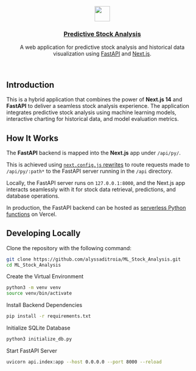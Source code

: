 <p align="center">
  <a href="https://github.com/alyssaditroia/ML_Stock_Analysis">
    <img src="https://assets.vercel.com/image/upload/v1588805858/repositories/vercel/logo.png" height="40">
    <h3 align="center">Predictive Stock Analysis</h3>
  </a>
</p>

<p align="center">A web application for predictive stock analysis and historical data visualization using <a href="https://fastapi.tiangolo.com/">FastAPI</a> and <a href="https://nextjs.org/">Next.js</a>.</p>

<br/>

## Introduction

This is a hybrid application that combines the power of **Next.js 14** and **FastAPI** to deliver a seamless stock analysis experience. The application integrates predictive stock analysis using machine learning models, interactive charting for historical data, and model evaluation metrics.

## How It Works

The **FastAPI** backend is mapped into the **Next.js** app under `/api/py/`.

This is achieved using [`next.config.js` rewrites](https://nextjs.org/docs/pages/api-reference/next-config-js/rewrites) to route requests made to `/api/py/:path*` to the FastAPI server running in the `/api` directory.

Locally, the FastAPI server runs on `127.0.0.1:8000`, and the Next.js app interacts seamlessly with it for stock data retrieval, predictions, and database operations.

In production, the FastAPI backend can be hosted as [serverless Python functions](https://vercel.com/docs/concepts/functions/serverless-functions/runtimes/python) on Vercel.


## Developing Locally

Clone the repository with the following command:

```bash
git clone https://github.com/alyssaditroia/ML_Stock_Analysis.git
cd ML_Stock_Analysis

```
Create the Virtual Environment

```bash
python3 -m venv venv
source venv/bin/activate
```
Install Backend Dependencies

``` bash
pip install -r requirements.txt
```

Initialize SQLite Database

``` bash
python3 initialize_db.py
```

Start FastAPI Server

```bash
uvicorn api.index:app --host 0.0.0.0 --port 8000 --reload
```

